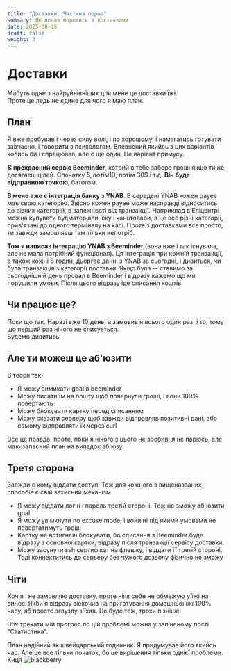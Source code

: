 ```yaml
---
title: "Доставки. Частина перша"
summary: Як почав боротись з доставками
date: 2025-08-15
draft: false
weight: 3
---
```


# Доставки
Мабуть одне з найруйнівніших для мене це доставки їжі. \
Проте це ледь не єдине для чого я маю план.

## План
Я вже пробував і через силу волі, і по хорошому, і намагатись готувати завчасно, і говорити з психологом.
Впевнений якийсь з цих варіантів колись би і спрацював, але є ще один. Це варіант примусу.

**Є прекрасний сервіс Beeminder**, котрий в тебе забере гроші якщо ти не досягаєш цілей. Спочатку 5$, потім 10$,
потім 30$ і т.д. **Він буде відправною точкою**, батогом.

**В мене вже є інтеграція банку з YNAB**. В середені YNAB кожен payee має свою категорію. Звісно кожен payee
може насправді відноситись до різних категорій, в залежності від транзакції. Наприклад в Епіцентрі можна купувати
будматеріали, їжу і канцтовари, а це все різні категорії, прив'язані до одного терміналу на касі. Проте з доставками
все просто, ти завжди замовляєш там тільки непотріб.

**Тож я написав інтеграцію YNAB з Beeminder** (вона вже і так існувала, але не мала потрібний функціонал). 
Ця інтеграція при кожній транзакції, а також кожні 8 годин, дьоргає данні з YNAB за сьогодні, і дивиться, чи була 
транзакція з категорії доставки. Якщо була -- ставимо за сьогоднішній день провал в Beeminder і відразу кажемо що ми
порушили умови. Після цього відразу іде списання коштів.

## Чи працює це?
Поки що так. Наразі вже 10 день, а замовив я всього один раз, і то, тому що перший раз нічого не списується. \
Будемо дивитись

## Але ти можеш це аб'юзити
В теорії так:
- Я можу вимикати goal в beeminder
- Можу писати їм на пошту щоб повернули гроші, і вони 100% повертають
- Можу блокувати картку перед списанням
- Можу сказати серверу щоб завжди відправляв позитивні дані, або самому відправляти їх через curl

Все це правда, проте, поки я нічого з цього не зробив, я не парюсь, але маю запасний план на випадок аб'юзу.

## Третя сторона
Завжди є кому віддати доступ. Тож для кожного з вищеназваних способів є свій захисний механізм
- Я можу віддати логін і пароль третій стороні. Тож не зможу аб'юзити goal
- Я можу увімкнути no excuse mode, і вони ні під якими умовами не повертатимуть гроші
- Картку не встигнеш блокувати, бо списання з Beeminder буде відразу з основної картки, відразу після транзакції сервісу доставки.
- Можу засунути ssh сертифікат на флешку, і віддати її третій стороні. Тоді коннектитись до серверу без чужого дозволу фізично не зможу

## Чіти
Хоч я і не замовляю доставку, проте ніяк себе не обмежую у їжі на винос. Якби я відразу зіскочив на приготування домашньої їжі 100% часу,
яб просто зглузду з'їхав. Це буде теж, трохи пізніше.

Btw трекати мій прогрес по цій проблемі можна у запіненому пості "Статистика".

План надійний як швейцарський годинник. Я придумував його якийсь час. Але це все тільки початок, бо це вирішення тільки однієї проблеми. \
Киця
![blackberry](/2_deliveries_part_1/blackberry.jpg)
